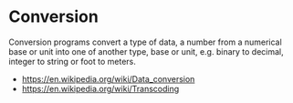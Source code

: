 # Conversion

Conversion programs convert a type of data, a number from a numerical base or unit into one of another type, base or unit, e.g. binary to decimal, integer to string or foot to meters.

* <https://en.wikipedia.org/wiki/Data_conversion>
* <https://en.wikipedia.org/wiki/Transcoding>
